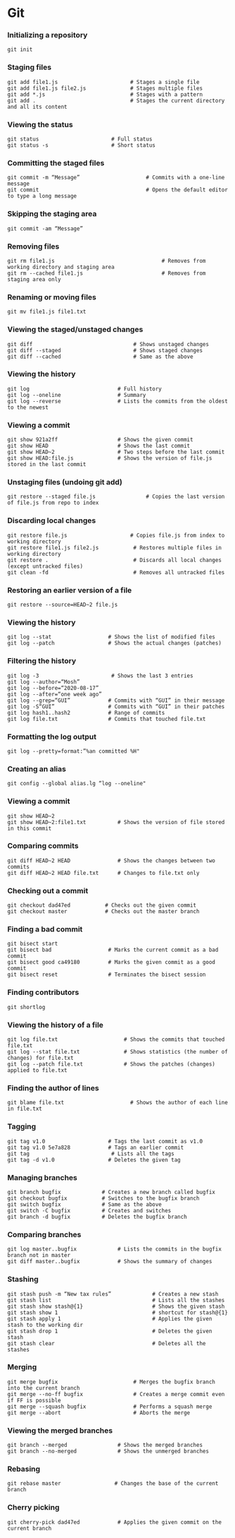 # Git

### Initializing a repository
```
git init
```
### Staging files
```
git add file1.js                       # Stages a single file 
git add file1.js file2.js              # Stages multiple files
git add *.js                           # Stages with a pattern
git add .                              # Stages the current directory and all its content
```
### Viewing the status 
```
git status                       # Full status 
git status -s                    # Short status
```
### Committing the staged files
```
git commit -m “Message”                     # Commits with a one-line message 
git commit                                  # Opens the default editor to type a long message
```
### Skipping the staging area
```
git commit -am “Message”
```
### Removing files
```
git rm file1.js                                  # Removes from working directory and staging area
git rm --cached file1.js                         # Removes from staging area only
```
### Renaming or moving files 
```
git mv file1.js file1.txt
```
### Viewing the staged/unstaged changes
```
git diff                                # Shows unstaged changes
git diff --staged                       # Shows staged changes 
git diff --cached                       # Same as the above
```
### Viewing the history
```
git log                            # Full history 
git log --oneline                  # Summary 
git log --reverse                  # Lists the commits from the oldest to the newest
```
### Viewing a commit 
```
git show 921a2ff                   # Shows the given commit 
git show HEAD                      # Shows the last commit 
git show HEAD~2                    # Two steps before the last commit 
git show HEAD:file.js              # Shows the version of file.js stored in the last commit
```
### Unstaging files (undoing git add)
```
git restore --staged file.js                # Copies the last version of file.js from repo to index
```
### Discarding local changes
```
git restore file.js                    # Copies file.js from index to working directory 
git restore file1.js file2.js           # Restores multiple files in working directory 
git restore .                           # Discards all local changes (except untracked files) 
git clean -fd                           # Removes all untracked files
```
### Restoring an earlier version of a file
```
git restore --source=HEAD~2 file.js
```
### Viewing the history
```
git log --stat                  # Shows the list of modified files 
git log --patch                 # Shows the actual changes (patches)
```
### Filtering the history 
```
git log -3                       # Shows the last 3 entries 
git log --author=“Mosh” 
git log --before=“2020-08-17” 
git log --after=“one week ago” 
git log --grep=“GUI”            # Commits with “GUI” in their message 
git log -S“GUI”                 # Commits with “GUI” in their patches 
git log hash1..hash2            # Range of commits 
git log file.txt                # Commits that touched file.txt
```
### Formatting the log output
```
git log --pretty=format:”%an committed %H"
```
### Creating an alias
```
git config --global alias.lg “log --oneline"
```
### Viewing a commit
```
git show HEAD~2 
git show HEAD~2:file1.txt          # Shows the version of file stored in this commit
```
### Comparing commits
```
git diff HEAD~2 HEAD               # Shows the changes between two commits
git diff HEAD~2 HEAD file.txt      # Changes to file.txt only 
```
### Checking out a commit
```
git checkout dad47ed           # Checks out the given commit 
git checkout master            # Checks out the master branch
```
### Finding a bad commit 
```
git bisect start 
git bisect bad                  # Marks the current commit as a bad commit 
git bisect good ca49180         # Marks the given commit as a good commit 
git bisect reset                # Terminates the bisect session
```
### Finding contributors
```
git shortlog
```
### Viewing the history of a file
```
git log file.txt                     # Shows the commits that touched file.txt
git log --stat file.txt              # Shows statistics (the number of changes) for file.txt 
git log --patch file.txt             # Shows the patches (changes) applied to file.txt
```
### Finding the author of lines 
```
git blame file.txt                     # Shows the author of each line in file.txt
```
### Tagging 
```
git tag v1.0                    # Tags the last commit as v1.0 
git tag v1.0 5e7a828            # Tags an earlier commit 
git tag                          # Lists all the tags 
git tag -d v1.0                 # Deletes the given tag 
````
### Managing branches
```
git branch bugfix             # Creates a new branch called bugfix 
git checkout bugfix           # Switches to the bugfix branch 
git switch bugfix             # Same as the above 
git switch -C bugfix          # Creates and switches 
git branch -d bugfix          # Deletes the bugfix branch
```
### Comparing branches
```
git log master..bugfix             # Lists the commits in the bugfix branch not in master 
git diff master..bugfix            # Shows the summary of changes
```
### Stashing
```
git stash push -m “New tax rules”             # Creates a new stash 
git stash list                                # Lists all the stashes 
git stash show stash@{1}                      # Shows the given stash 
git stash show 1                              # shortcut for stash@{1} 
git stash apply 1                             # Applies the given stash to the working dir 
git stash drop 1                              # Deletes the given stash 
git stash clear                               # Deletes all the stashes
```
### Merging
```
git merge bugfix                        # Merges the bugfix branch into the current branch 
git merge --no-ff bugfix                # Creates a merge commit even if FF is possible 
git merge --squash bugfix               # Performs a squash merge 
git merge --abort                       # Aborts the merge 
```
### Viewing the merged branches
```
git branch --merged                # Shows the merged branches 
git branch --no-merged             # Shows the unmerged branches
```
### Rebasing 
```
git rebase master                 # Changes the base of the current branch
```
### Cherry picking 
```
git cherry-pick dad47ed            # Applies the given commit on the current branch
```



































